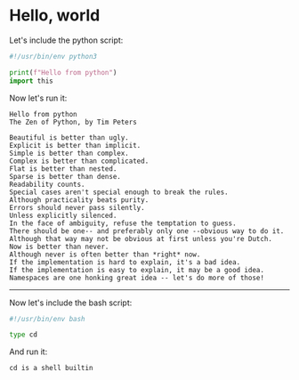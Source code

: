 # Hello, world

Let's include the python script:
<!-- MDUP:BEG (SRC:./foo.py) -->
```py
#!/usr/bin/env python3

print(f"Hello from python")
import this
```
<!-- MDUP:END -->

Now let's run it:
<!-- MDUP:BEG (RUN:./foo.py) -->
```
Hello from python
The Zen of Python, by Tim Peters

Beautiful is better than ugly.
Explicit is better than implicit.
Simple is better than complex.
Complex is better than complicated.
Flat is better than nested.
Sparse is better than dense.
Readability counts.
Special cases aren't special enough to break the rules.
Although practicality beats purity.
Errors should never pass silently.
Unless explicitly silenced.
In the face of ambiguity, refuse the temptation to guess.
There should be one-- and preferably only one --obvious way to do it.
Although that way may not be obvious at first unless you're Dutch.
Now is better than never.
Although never is often better than *right* now.
If the implementation is hard to explain, it's a bad idea.
If the implementation is easy to explain, it may be a good idea.
Namespaces are one honking great idea -- let's do more of those!
```
<!-- MDUP:END -->

---

Now let's include the bash script:
<!-- MDUP:BEG (SRC:./bar.sh) -->
```sh
#!/usr/bin/env bash

type cd
```
<!-- MDUP:END -->

And run it:
<!-- MDUP:BEG (RUN:./bar.sh) -->
```
cd is a shell builtin
```
<!-- MDUP:END -->